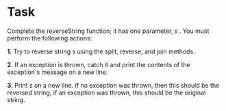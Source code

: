# Task

Complete the reverseString function; it has one parameter, s . You must perform the following actions:

**1.** Try to reverse string s using the split, reverse, and join methods. 

**2.** If an exception is thrown, catch it and print the contents of the exception's message on a new line. 

**3.** Print s on a new line. If no exception was thrown, then this should be the reversed string; if an exception was thrown, this should be the original string.
